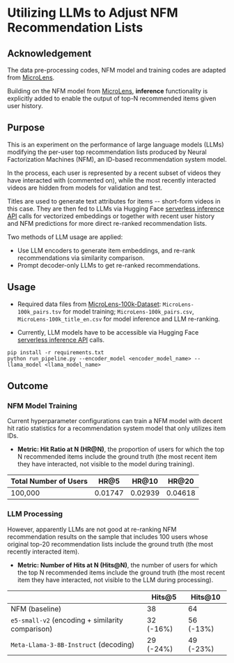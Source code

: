# Utilizing LLMs to Adjust NFM Recommendation Lists

## Acknowledgement
The data pre-processing codes, NFM model and training codes are adapted from [MicroLens](https://github.com/westlake-repl/MicroLens).

Building on the NFM model from [MicroLens](https://github.com/westlake-repl/MicroLens), **inference** functionality is explicitly added to enable the output of top-N recommended items given user history.

## Purpose
This is an experiment on the performance of large language models (LLMs) modifying
the per-user top recommendation lists produced by Neural Factorization Machines (NFM),
an ID-based recommendation system model.

In the process, each user is represented by a recent subset of videos they have interacted with (commented on),
while the most recently interacted videos are hidden from models for validation and test.

Titles are used to generate text attributes for items -- short-form videos in this case.
They are then fed to LLMs via Hugging Face [serverless inference API](https://huggingface.co/docs/api-inference/en/index) calls for vectorized embeddings or together with recent user history and NFM predictions for
more direct re-ranked recommendation lists.

Two methods of LLM usage are applied:
- Use LLM encoders to generate item embeddings, and re-rank recommendations via similarity comparison.
- Prompt decoder-only LLMs to get re-ranked recommendations.

## Usage
- Required data files from [MicroLens-100k-Dataset](https://recsys.westlake.edu.cn/MicroLens-100k-Dataset/): `MicroLens-100k_pairs.tsv` for model training; `MicroLens-100k_pairs.csv`, `MicroLens-100k_title_en.csv` for model inference and LLM re-ranking.

- Currently, LLM models have to be accessible via Hugging Face [serverless inference API](https://huggingface.co/docs/api-inference/en/index) calls.

```
pip install -r requirements.txt
python run_pipeline.py --encoder_model <encoder_model_name> --llama_model <llama_model_name>
```

## Outcome
### NFM Model Training

Current hyperparameter configurations can train a NFM model with decent hit ratio statistics for a recommendation
system model that only utilizes item IDs.

- **Metric: Hit Ratio at N (HR@N)**, the proportion of users for which the top N recommended items include the ground truth (the most recent item they have interacted, not visible to the model during training).

|  Total Number of Users | HR@5 | HR@10 | HR@20|
|---------------------------|------|-------|-------|
|      100,000              |  0.01747 | 0.02939 |  0.04618 |

### LLM Processing

However, apparently LLMs are not good at re-ranking NFM recommendation results on the sample
that includes 100 users whose original top-20 recommendation lists include the ground truth (the most recently interacted item).

- **Metric: Number of Hits at N (Hits@N)**, the number of users for which the top N recommended items include the ground truth (the most recent item they have interacted, not visible to the LLM during processing).

|                                   |  Hits@5  | Hits@10 |
|----------------------------------|----------|------ |
| NFM (baseline)|  38 | 64 |  
| `e5-small-v2` (encoding + similarity comparison)  | 32 (-16%) | 56 (-13%) |
| `Meta-Llama-3-8B-Instruct` (decoding) | 29 (-24%) | 49 (-23%) |